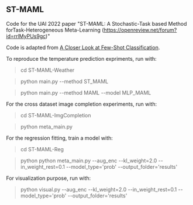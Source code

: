 ## ST-MAML

Code for the UAI 2022 paper "ST-MAML: A Stochastic-Task based Method forTask-Heterogeneous Meta-Learning (https://openreview.net/forum?id=rrlMyPUs9gc)"

Code is adapted from [A Closer Look at Few-Shot Classification](https://github.com/wyharveychen/CloserLookFewShot).


To reproduce the temperature prediction expriments, run with:

> cd ST-MAML-Weather

> python main.py --method ST_MAML

> python main.py --method MAML --model MLP_MAML


For the cross dataset image completion experiments, run with:

> cd ST-MAML-ImgCompletion

> python meta_main.py

For the regression fitting, train a model with: 

> cd ST-MAML-Reg

> python python meta_main.py --aug_enc --kl_weight=2.0  --in_weight_rest=0.1 --model_type='prob' --output_folder='results'

For visualization purpose, run with:

> python visual.py --aug_enc --kl_weight=2.0  --in_weight_rest=0.1 --model_type='prob' --output_folder='results' 